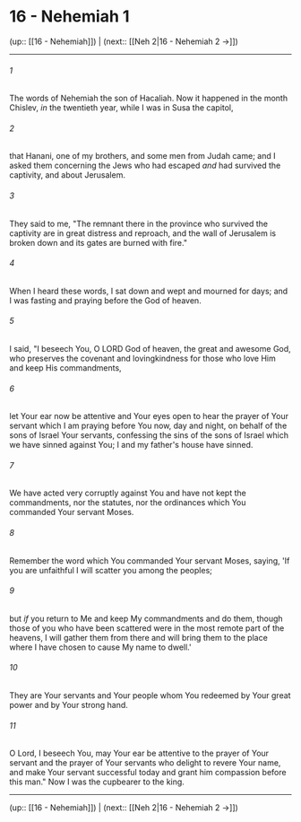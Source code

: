 # 16 - Nehemiah 1

(up:: [[16 - Nehemiah]]) | (next:: [[Neh 2|16 - Nehemiah 2 →]])

***


###### 1 
The words of Nehemiah the son of Hacaliah. Now it happened in the month Chislev, _in_ the twentieth year, while I was in Susa the capitol, 

###### 2 
that Hanani, one of my brothers, and some men from Judah came; and I asked them concerning the Jews who had escaped _and_ had survived the captivity, and about Jerusalem. 

###### 3 
They said to me, "The remnant there in the province who survived the captivity are in great distress and reproach, and the wall of Jerusalem is broken down and its gates are burned with fire." 

###### 4 
When I heard these words, I sat down and wept and mourned for days; and I was fasting and praying before the God of heaven. 

###### 5 
I said, "I beseech You, O LORD God of heaven, the great and awesome God, who preserves the covenant and lovingkindness for those who love Him and keep His commandments, 

###### 6 
let Your ear now be attentive and Your eyes open to hear the prayer of Your servant which I am praying before You now, day and night, on behalf of the sons of Israel Your servants, confessing the sins of the sons of Israel which we have sinned against You; I and my father's house have sinned. 

###### 7 
We have acted very corruptly against You and have not kept the commandments, nor the statutes, nor the ordinances which You commanded Your servant Moses. 

###### 8 
Remember the word which You commanded Your servant Moses, saying, 'If you are unfaithful I will scatter you among the peoples; 

###### 9 
but _if_ you return to Me and keep My commandments and do them, though those of you who have been scattered were in the most remote part of the heavens, I will gather them from there and will bring them to the place where I have chosen to cause My name to dwell.' 

###### 10 
They are Your servants and Your people whom You redeemed by Your great power and by Your strong hand. 

###### 11 
O Lord, I beseech You, may Your ear be attentive to the prayer of Your servant and the prayer of Your servants who delight to revere Your name, and make Your servant successful today and grant him compassion before this man." Now I was the cupbearer to the king.

***

(up:: [[16 - Nehemiah]]) | (next:: [[Neh 2|16 - Nehemiah 2 →]])
